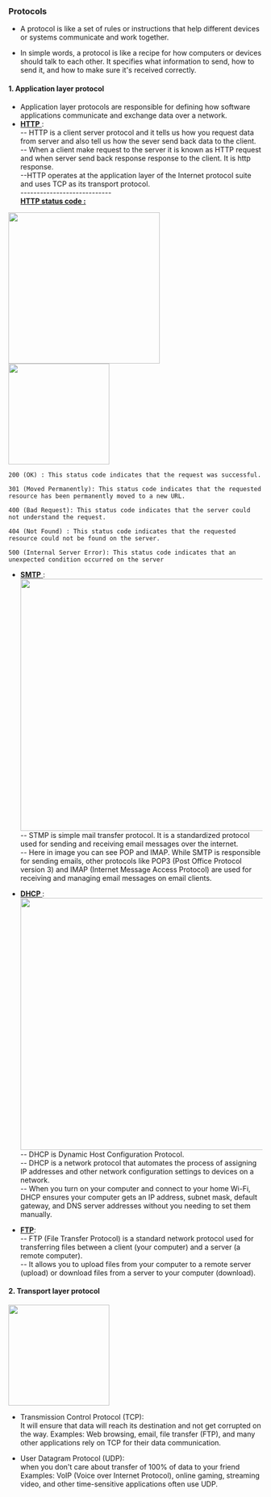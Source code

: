 

### Protocols

- A protocol is like a set of rules or instructions that help different devices or systems communicate and work together.

- In simple words, a protocol is like a recipe for how computers or devices should talk to each other. It specifies what information to send, how to send it, and how to make sure it's received correctly.

#### 1. Application layer protocol
-  Application layer protocols are responsible for defining how software applications communicate and exchange data over a network. 
- <U><b> HTTP</b> </U> :<br/> 
-- HTTP is a client server protocol and it tells us how you request data from server and also tell us how the sever send back data to the client. <br/>
-- When a client make request to the server it is known as HTTP request and when server send back response response to the client. It is http response.<br/>
--HTTP operates at the application layer of the Internet protocol suite and uses TCP as its transport protocol.<br/>
----------------------------<br/>
<u><b>HTTP status code : </b></u><br/>
<img src ="https://th.bing.com/th/id/OIP.yrMWEpUC-hXED7oGD0j2ogAAAA?pid=ImgDet&rs=1" width = '300' >
<br/>
<img src="https://th.bing.com/th/id/OIP.ErN6Wiw-62SCMLBt5TK34AHaGp?w=193&h=180&c=7&r=0&o=5&dpr=1.3&pid=1.7" width = '200'>

```
200 (OK) : This status code indicates that the request was successful.

301 (Moved Permanently): This status code indicates that the requested resource has been permanently moved to a new URL.

400 (Bad Request): This status code indicates that the server could not understand the request.

404 (Not Found) : This status code indicates that the requested resource could not be found on the server.

500 (Internal Server Error): This status code indicates that an unexpected condition occurred on the server
```
- <u><b>SMTP</b> </u>:<br/>
<img src = "https://d6x8u9i2.rocketcdn.me/blog/wp-content/uploads/2017/11/smtp-message-flow.png" width ='500'><br/>
-- STMP is simple mail transfer protocol. It is a standardized protocol used for sending and receiving email messages over the internet.<br/>
-- Here in image you can see POP and IMAP. While SMTP is responsible for sending emails, other protocols like POP3 (Post Office Protocol version 3) and IMAP (Internet Message Access Protocol) are used for receiving and managing email messages on email clients.

- <U><b>DHCP </b></U>: <BR/>
<img src="https://skillsireupload.s3.amazonaws.com/upload/photos/2020/11/u9OU3TtZKtcYM2a4CkgX_23_e4389543609182c3b47caa88fe2620aa_image.png" width='500'><br/>
-- DHCP is Dynamic Host Configuration Protocol.<br/>
--  DHCP is a network protocol that automates the process of assigning IP addresses and other network configuration settings to devices on a network.<br/>
-- When you turn on your computer and connect to your home Wi-Fi, DHCP ensures your computer gets an IP address, subnet mask, default gateway, and DNS server addresses without you needing to set them manually.<br/>

- <U><b>FTP</b></U>: <BR/>
-- FTP (File Transfer Protocol) is a standard network protocol used for transferring files between a client (your computer) and a server (a remote computer).<BR/>
-- It allows you to upload files from your computer to a remote server (upload) or download files from a server to your computer (download). 


#### 2. Transport layer protocol

<img src="https://i.pinimg.com/originals/53/3d/89/533d891d1f54a2481d5fb14d31ec7f29.jpg" width= '200' class ='center'><BR/>


- Transmission Control Protocol (TCP):</BR>
It will ensure that data will reach its destination and not get corrupted on the way.
Examples: Web browsing, email, file transfer (FTP), and many other applications rely on TCP for their data communication.

- User Datagram Protocol (UDP):</BR>
when you don't care about transfer of 100% of data to your friend
Examples: VoIP (Voice over Internet Protocol), online gaming, streaming video, and other time-sensitive applications often use UDP.




